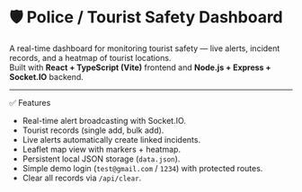 # 🛡️ Police / Tourist Safety Dashboard

A real-time dashboard for monitoring tourist safety — live alerts, incident records, and a heatmap of tourist locations.  
Built with **React + TypeScript (Vite)** frontend and **Node.js + Express + Socket.IO** backend.

---

✅ Features
- Real-time alert broadcasting with Socket.IO.
- Tourist records (single add, bulk add).
- Live alerts automatically create linked incidents.
- Leaflet map view with markers + heatmap.
- Persistent local JSON storage (`data.json`).
- Simple demo login (`test@gmail.com` / `1234`) with protected routes.
- Clear all records via `/api/clear`.


